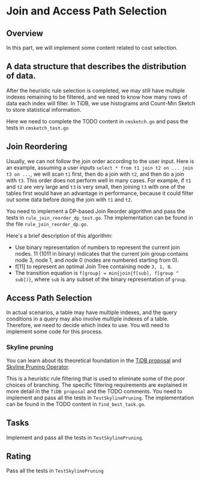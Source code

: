 # Join and Access Path Selection

## Overview

In this part, we will implement some content related to cost selection.

## A data structure that describes the distribution of data.

After the heuristic rule selection is completed, we may still have multiple indexes remaining to be filtered, and we need to know how many rows of data each index will filter. In TiDB, we use histograms and Count-Min Sketch to store statistical information.

Here we need to complete the TODO content in `cmsketch.go` and pass the tests in `cmsketch_test.go`

## Join Reordering

Usually, we can not follow the join order according to the user input. Here is an example, assuming a user inputs `select * from t1 join t2 on ... join t3 on ...`, we will scan `t1` first, then do a join with `t2`, and then do a join with `t3`. This order does not perform well in many cases. For example, if `t1` and `t2` are very large and `t3` is very small, then joining `t3` with one of the tables first would have an advantage in performance, because it could filter out some data before doing the join with `t1` and `t2`.

You need to implement a DP-based Join Reorder algorithm and pass the tests in `rule_join_reorder_dp_test.go`. The implementation can be found in the file `rule_join_reorder_dp.go`.

Here's a brief description of this algorithm:

- Use binary representation of numbers to represent the current join nodes. 11 (1011 in binary) indicates that the current join group contains node 3, node 1, and node 0 (nodes are numbered starting from 0).
- f[11] to represent an optimal Join Tree containing node `3, 1, 0`.
- The transition equation is `f[group] = min{join{f[sub], f[group ^ sub])}`, where `sub` is any subset of the binary representation of `group`.


## Access Path Selection

In actual scenarios, a table may have multiple indexes, and the query conditions in a query may also involve multiple indexes of a table. Therefore, we need to decide which index to use. You will need to implement some code for this process.

### Skyline pruning

You can learn about its theoretical foundation in the [TiDB proposal](https://github.com/pingcap/tidb/blob/master/docs/design/2019-01-25-skyline-pruning.md) and [Skyline Pruning Operator](http://www.cs.ust.hk/~dimitris/PAPERS/SIGMOD03-Skyline.pdf).

This is a heuristic rule filtering that is used to eliminate some of the poor choices of branching. The specific filtering requirements are explained in more detail in the `TiDB proposal` and the TODO comments. You need to implement and pass all the tests in `TestSkylinePruning`. The implementation can be found in the TODO content in `find_best_task.go`.

## Tasks

Implement and pass all the tests in `TestSkylinePruning`.

## Rating

Pass all the tests in `TestSkylinePruning`
